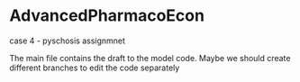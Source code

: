 # AdvancedPharmacoEcon
case 4 - pyschosis assignmnet

The main file contains the draft to the model code. 
Maybe we should create different branches to edit the code separately
